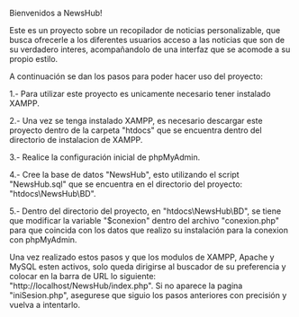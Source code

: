 Bienvenidos a NewsHub!

Este es un proyecto sobre un recopilador de noticias personalizable, que busca ofrecerle a los diferentes usuarios acceso a las noticias que son de su verdadero interes, acompañandolo de una interfaz que se acomode a su propio estilo.

A continuación se dan los pasos para poder hacer uso del proyecto:

1.- Para utilizar este proyecto es unicamente necesario tener instalado XAMPP.

2.- Una vez se tenga instalado XAMPP, es necesario descargar este proyecto dentro de la carpeta "htdocs" que se encuentra dentro del directorio de instalacion de XAMPP.

3.- Realice la configuración inicial de phpMyAdmin.

4.- Cree la base de datos "NewsHub", esto utilizando el script "NewsHub.sql" que se encuentra en el directorio del proyecto: "htdocs\NewsHub\BD".

5.- Dentro del directorio del proyecto, en "htdocs\NewsHub\BD", se tiene que modificar la variable "$conexion" dentro del archivo "conexion.php" para que coincida con los datos que realizo su instalación para la conexion con phpMyAdmin.

Una vez realizado estos pasos y que los modulos de XAMPP, Apache y MySQL esten activos, solo queda dirigirse al buscador de su preferencia y colocar en la barra de URL lo siguiente: "http://localhost/NewsHub/index.php". Si no aparece la pagina "iniSesion.php", asegurese que siguio los pasos anteriores con precisión y vuelva a intentarlo.
